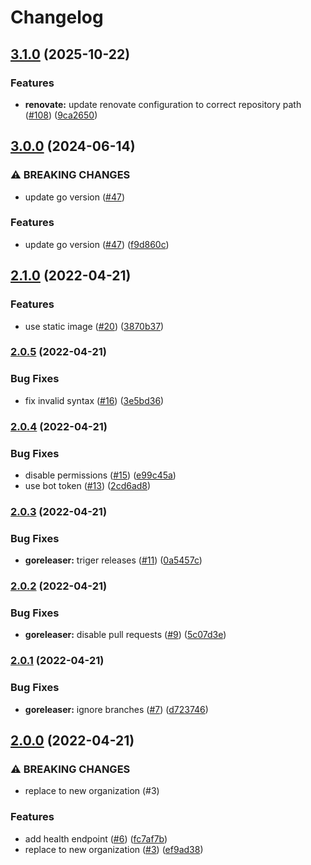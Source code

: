 # Changelog

## [3.1.0](https://github.com/ykzts-technology/redirect/compare/v3.0.0...v3.1.0) (2025-10-22)


### Features

* **renovate:** update renovate configuration to correct repository path ([#108](https://github.com/ykzts-technology/redirect/issues/108)) ([9ca2650](https://github.com/ykzts-technology/redirect/commit/9ca2650a82cdb356d119e6e84de4d80466166eee))

## [3.0.0](https://github.com/ykzts-technology/redirect/compare/v2.1.0...v3.0.0) (2024-06-14)


### ⚠ BREAKING CHANGES

* update go version ([#47](https://github.com/ykzts-technology/redirect/issues/47))

### Features

* update go version ([#47](https://github.com/ykzts-technology/redirect/issues/47)) ([f9d860c](https://github.com/ykzts-technology/redirect/commit/f9d860ce60edd2fb7c76bd850ae0e4aa3a8d0a94))

## [2.1.0](https://github.com/ykzts-technology/redirect/compare/v2.0.5...v2.1.0) (2022-04-21)


### Features

* use static image ([#20](https://github.com/ykzts-technology/redirect/issues/20)) ([3870b37](https://github.com/ykzts-technology/redirect/commit/3870b37435efb82a78a730ca0d5835f630f22799))

### [2.0.5](https://github.com/ykzts-technology/redirect/compare/v2.0.4...v2.0.5) (2022-04-21)


### Bug Fixes

* fix invalid syntax ([#16](https://github.com/ykzts-technology/redirect/issues/16)) ([3e5bd36](https://github.com/ykzts-technology/redirect/commit/3e5bd365e8d5017bf339bdb02de10049c3d75ef2))

### [2.0.4](https://github.com/ykzts-technology/redirect/compare/v2.0.3...v2.0.4) (2022-04-21)


### Bug Fixes

* disable permissions ([#15](https://github.com/ykzts-technology/redirect/issues/15)) ([e99c45a](https://github.com/ykzts-technology/redirect/commit/e99c45ad0816d0f7afb6173fb705b164c21b1bfa))
* use bot token ([#13](https://github.com/ykzts-technology/redirect/issues/13)) ([2cd6ad8](https://github.com/ykzts-technology/redirect/commit/2cd6ad8d766b9afd11f8bf8731fda8dcc2d0d50d))

### [2.0.3](https://github.com/ykzts-technology/redirect/compare/v2.0.2...v2.0.3) (2022-04-21)


### Bug Fixes

* **goreleaser:** triger releases ([#11](https://github.com/ykzts-technology/redirect/issues/11)) ([0a5457c](https://github.com/ykzts-technology/redirect/commit/0a5457c44b80df9232f62540d04737fcccb12913))

### [2.0.2](https://github.com/ykzts-technology/redirect/compare/v2.0.1...v2.0.2) (2022-04-21)


### Bug Fixes

* **goreleaser:** disable pull requests ([#9](https://github.com/ykzts-technology/redirect/issues/9)) ([5c07d3e](https://github.com/ykzts-technology/redirect/commit/5c07d3edb301ace198b5891f67d2fd93f14d85c5))

### [2.0.1](https://github.com/ykzts-technology/redirect/compare/v2.0.0...v2.0.1) (2022-04-21)


### Bug Fixes

* **goreleaser:** ignore branches ([#7](https://github.com/ykzts-technology/redirect/issues/7)) ([d723746](https://github.com/ykzts-technology/redirect/commit/d723746881996195d0b2755074c4b3a60161ee67))

## [2.0.0](https://github.com/ykzts-technology/redirect/compare/v1.0.1...v2.0.0) (2022-04-21)


### ⚠ BREAKING CHANGES

* replace to new organization (#3)

### Features

* add health endpoint ([#6](https://github.com/ykzts-technology/redirect/issues/6)) ([fc7af7b](https://github.com/ykzts-technology/redirect/commit/fc7af7b9388c1c2b0ffb8082ab948264abbe4cdf))
* replace to new organization ([#3](https://github.com/ykzts-technology/redirect/issues/3)) ([ef9ad38](https://github.com/ykzts-technology/redirect/commit/ef9ad3883234af45e632998b165b473dd306b01b))
